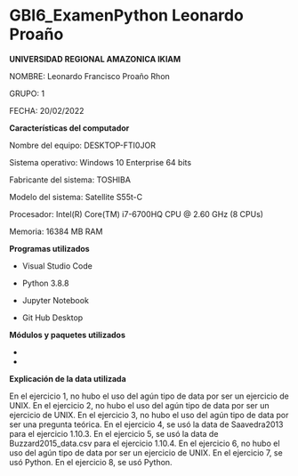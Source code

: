 # GBI6_ExamenPython Leonardo Proaño
 
 **UNIVERSIDAD REGIONAL AMAZONICA IKIAM**

 NOMBRE: Leonardo Francisco Proaño Rhon

 GRUPO: 1

 FECHA: 20/02/2022

**Características del computador**

Nombre del equipo: DESKTOP-FTI0JOR

Sistema operativo: Windows 10 Enterprise 64 bits

Fabricante del sistema: TOSHIBA

Modelo del sistema: Satellite S55t-C

Procesador: Intel(R) Core(TM) i7-6700HQ CPU @ 2.60 GHz (8 CPUs)

Memoria: 16384 MB RAM

**Programas utilizados**
- Visual Studio Code

- Python 3.8.8

- Jupyter Notebook

- Git Hub Desktop

**Módulos y paquetes utilizados**

- 
- 

**Explicación de la data utilizada**

En el ejercicio 1, no hubo el uso del agún tipo de data por ser un ejercicio de UNIX. En el ejercicio 2, no hubo el uso del agún tipo de data por ser un ejercicio de UNIX. En el ejercicio 3, no hubo el uso del agún tipo de data por ser una pregunta teórica. En el ejercicio 4, se usó la data de Saavedra2013 para el ejercicio 1.10.3. En el ejercicio 5, se usó la data de Buzzard2015_data.csv para el ejercicio 1.10.4. En el ejercicio 6, no hubo el uso del agún tipo de data por ser un ejercicio de UNIX. En el ejercicio 7, se usó Python. En el ejercicio 8, se usó Python.

